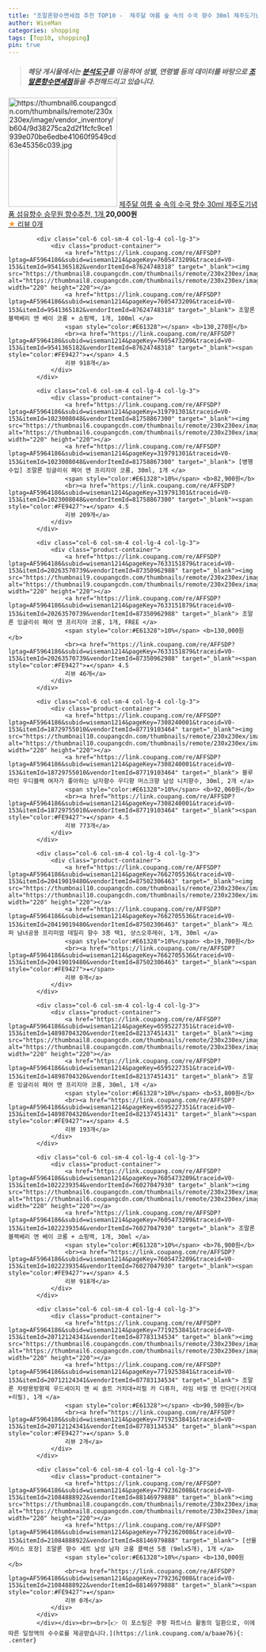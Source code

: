 ```yaml
---
title: "조말론향수면세점 추천 TOP10 -  제주닮 여름 숲 속의 수국 향수 30ml 제주도기념품 섬유향수 승무원 향수추천, 1개 "
author: WiseMan
categories: shopping
tags: [Top10, shopping]
pin: true
---
```


> ##### 해당 게시물에서는 [**분석도구**](https://itemscout.io/)를 이용하여 **성별**, **연령별** 등의 데이터를 바탕으로 [**조말론향수면세점**](https://link.coupang.com/a/baae76)들을 추천해드리고 있습니다.
<div class="container"><div class="row">
            <div class="col-6 col-sm-4 col-lg-4 col-lg-3">
                <div class="product-container">
                    <a href="https://link.coupang.com/re/AFFSDP?lptag=AF5964186&subid=wiseman1214&pageKey=7714470077&traceid=V0-153&itemId=20687520178&vendorItemId=87759225187" target="_blank"><img src="https://thumbnail6.coupangcdn.com/thumbnails/remote/230x230ex/image/vendor_inventory/b604/9d38275ca2d2f1fcfc9ce1939e070be6edbe41060f9549cd63e45356c039.jpg" alt="https://thumbnail6.coupangcdn.com/thumbnails/remote/230x230ex/image/vendor_inventory/b604/9d38275ca2d2f1fcfc9ce1939e070be6edbe41060f9549cd63e45356c039.jpg" width="220" height="220"></a>
                    <a href="https://link.coupang.com/re/AFFSDP?lptag=AF5964186&subid=wiseman1214&pageKey=7714470077&traceid=V0-153&itemId=20687520178&vendorItemId=87759225187" target="_blank"> 제주닮 여름 숲 속의 수국 향수 30ml 제주도기념품 섬유향수 승무원 향수추천, 1개 </a>
                    <span style="color:#E61328"></span> <b>20,000원</b>
                    <br><a href="https://link.coupang.com/re/AFFSDP?lptag=AF5964186&subid=wiseman1214&pageKey=7714470077&traceid=V0-153&itemId=20687520178&vendorItemId=87759225187" target="_blank"><span style="color:#FE9427">★</span> 
                    리뷰 0개</a>
                </div>
            </div>
            
            <div class="col-6 col-sm-4 col-lg-4 col-lg-3">
                <div class="product-container">
                    <a href="https://link.coupang.com/re/AFFSDP?lptag=AF5964186&subid=wiseman1214&pageKey=7605473209&traceid=V0-153&itemId=9541365182&vendorItemId=87624748318" target="_blank"><img src="https://thumbnail8.coupangcdn.com/thumbnails/remote/230x230ex/image/vendor_inventory/a52c/851fe1359439bf815c84d1af7af99433adbc9040208365cfa326d688c434.jpg" alt="https://thumbnail8.coupangcdn.com/thumbnails/remote/230x230ex/image/vendor_inventory/a52c/851fe1359439bf815c84d1af7af99433adbc9040208365cfa326d688c434.jpg" width="220" height="220"></a>
                    <a href="https://link.coupang.com/re/AFFSDP?lptag=AF5964186&subid=wiseman1214&pageKey=7605473209&traceid=V0-153&itemId=9541365182&vendorItemId=87624748318" target="_blank"> 조말론 블랙베리 앤 베이 코롱 + 쇼핑백, 1개, 100ml </a>
                    <span style="color:#E61328"></span> <b>130,270원</b>
                    <br><a href="https://link.coupang.com/re/AFFSDP?lptag=AF5964186&subid=wiseman1214&pageKey=7605473209&traceid=V0-153&itemId=9541365182&vendorItemId=87624748318" target="_blank"><span style="color:#FE9427">★</span> 4.5
                    리뷰 918개</a>
                </div>
            </div>
            
            <div class="col-6 col-sm-4 col-lg-4 col-lg-3">
                <div class="product-container">
                    <a href="https://link.coupang.com/re/AFFSDP?lptag=AF5964186&subid=wiseman1214&pageKey=319791301&traceid=V0-153&itemId=1023008048&vendorItemId=81758867300" target="_blank"><img src="https://thumbnail6.coupangcdn.com/thumbnails/remote/230x230ex/image/vendor_inventory/695e/3cefaedd576a0a8c103ee3024a07e5db597ccebe6bc374d1c2e5ce4fe18f.jpg" alt="https://thumbnail6.coupangcdn.com/thumbnails/remote/230x230ex/image/vendor_inventory/695e/3cefaedd576a0a8c103ee3024a07e5db597ccebe6bc374d1c2e5ce4fe18f.jpg" width="220" height="220"></a>
                    <a href="https://link.coupang.com/re/AFFSDP?lptag=AF5964186&subid=wiseman1214&pageKey=319791301&traceid=V0-153&itemId=1023008048&vendorItemId=81758867300" target="_blank"> [병행수입] 조말론 잉글리쉬 페어 앤 프리지아 코롱, 30ml, 1개 </a>
                    <span style="color:#E61328">10%</span> <b>82,900원</b>
                    <br><a href="https://link.coupang.com/re/AFFSDP?lptag=AF5964186&subid=wiseman1214&pageKey=319791301&traceid=V0-153&itemId=1023008048&vendorItemId=81758867300" target="_blank"><span style="color:#FE9427">★</span> 4.5
                    리뷰 209개</a>
                </div>
            </div>
            
            <div class="col-6 col-sm-4 col-lg-4 col-lg-3">
                <div class="product-container">
                    <a href="https://link.coupang.com/re/AFFSDP?lptag=AF5964186&subid=wiseman1214&pageKey=7633151879&traceid=V0-153&itemId=20263570739&vendorItemId=87350962988" target="_blank"><img src="https://thumbnail9.coupangcdn.com/thumbnails/remote/230x230ex/image/vendor_inventory/01e5/cb09d11a26b2f4ee6c7721b2bfba63e60062aca30550ea480c91f355a6ff.jpg" alt="https://thumbnail9.coupangcdn.com/thumbnails/remote/230x230ex/image/vendor_inventory/01e5/cb09d11a26b2f4ee6c7721b2bfba63e60062aca30550ea480c91f355a6ff.jpg" width="220" height="220"></a>
                    <a href="https://link.coupang.com/re/AFFSDP?lptag=AF5964186&subid=wiseman1214&pageKey=7633151879&traceid=V0-153&itemId=20263570739&vendorItemId=87350962988" target="_blank"> 조말론 잉글리쉬 페어 앤 프리지아 코롱, 1개, FREE </a>
                    <span style="color:#E61328">10%</span> <b>130,000원</b>
                    <br><a href="https://link.coupang.com/re/AFFSDP?lptag=AF5964186&subid=wiseman1214&pageKey=7633151879&traceid=V0-153&itemId=20263570739&vendorItemId=87350962988" target="_blank"><span style="color:#FE9427">★</span> 4.5
                    리뷰 46개</a>
                </div>
            </div>
            
            <div class="col-6 col-sm-4 col-lg-4 col-lg-3">
                <div class="product-container">
                    <a href="https://link.coupang.com/re/AFFSDP?lptag=AF5964186&subid=wiseman1214&pageKey=7308240001&traceid=V0-153&itemId=18729755010&vendorItemId=87719103464" target="_blank"><img src="https://thumbnail10.coupangcdn.com/thumbnails/remote/230x230ex/image/vendor_inventory/3b57/43e55863f8852408a7c74c392fef9f4480ee26254a4d9f6dc64d8d5b704c.jpg" alt="https://thumbnail10.coupangcdn.com/thumbnails/remote/230x230ex/image/vendor_inventory/3b57/43e55863f8852408a7c74c392fef9f4480ee26254a4d9f6dc64d8d5b704c.jpg" width="220" height="220"></a>
                    <a href="https://link.coupang.com/re/AFFSDP?lptag=AF5964186&subid=wiseman1214&pageKey=7308240001&traceid=V0-153&itemId=18729755010&vendorItemId=87719103464" target="_blank"> 블루마틴 우디블랙 여자가 좋아하는 남자향수 우디향 머스크향 남성 니치향수, 30ml, 2개 </a>
                    <span style="color:#E61328">10%</span> <b>92,060원</b>
                    <br><a href="https://link.coupang.com/re/AFFSDP?lptag=AF5964186&subid=wiseman1214&pageKey=7308240001&traceid=V0-153&itemId=18729755010&vendorItemId=87719103464" target="_blank"><span style="color:#FE9427">★</span> 4.5
                    리뷰 773개</a>
                </div>
            </div>
            
            <div class="col-6 col-sm-4 col-lg-4 col-lg-3">
                <div class="product-container">
                    <a href="https://link.coupang.com/re/AFFSDP?lptag=AF5964186&subid=wiseman1214&pageKey=7662705536&traceid=V0-153&itemId=20419019480&vendorItemId=87502306463" target="_blank"><img src="https://thumbnail10.coupangcdn.com/thumbnails/remote/230x230ex/image/vendor_inventory/54b2/07f4293dc0fd653b91bd050f09c9be3530945eb27edc965227eefcc596b4.jpg" alt="https://thumbnail10.coupangcdn.com/thumbnails/remote/230x230ex/image/vendor_inventory/54b2/07f4293dc0fd653b91bd050f09c9be3530945eb27edc965227eefcc596b4.jpg" width="220" height="220"></a>
                    <a href="https://link.coupang.com/re/AFFSDP?lptag=AF5964186&subid=wiseman1214&pageKey=7662705536&traceid=V0-153&itemId=20419019480&vendorItemId=87502306463" target="_blank"> 제스퍼 남녀공용 프리미엄 데일리 향수 3종 택1, 샹스오후레쉬, 1개, 30ml </a>
                    <span style="color:#E61328">10%</span> <b>19,700원</b>
                    <br><a href="https://link.coupang.com/re/AFFSDP?lptag=AF5964186&subid=wiseman1214&pageKey=7662705536&traceid=V0-153&itemId=20419019480&vendorItemId=87502306463" target="_blank"><span style="color:#FE9427">★</span> 
                    리뷰 0개</a>
                </div>
            </div>
            
            <div class="col-6 col-sm-4 col-lg-4 col-lg-3">
                <div class="product-container">
                    <a href="https://link.coupang.com/re/AFFSDP?lptag=AF5964186&subid=wiseman1214&pageKey=6595227351&traceid=V0-153&itemId=14898704320&vendorItemId=82137451431" target="_blank"><img src="https://thumbnail8.coupangcdn.com/thumbnails/remote/230x230ex/image/vendor_inventory/f956/c78d460ef1989536cd75641a011675daa49012416e1e6346414ad0b98a15.png" alt="https://thumbnail8.coupangcdn.com/thumbnails/remote/230x230ex/image/vendor_inventory/f956/c78d460ef1989536cd75641a011675daa49012416e1e6346414ad0b98a15.png" width="220" height="220"></a>
                    <a href="https://link.coupang.com/re/AFFSDP?lptag=AF5964186&subid=wiseman1214&pageKey=6595227351&traceid=V0-153&itemId=14898704320&vendorItemId=82137451431" target="_blank"> 조말론 잉글리쉬 페어 앤 프리지아 코롱, 30ml, 1개 </a>
                    <span style="color:#E61328">10%</span> <b>53,800원</b>
                    <br><a href="https://link.coupang.com/re/AFFSDP?lptag=AF5964186&subid=wiseman1214&pageKey=6595227351&traceid=V0-153&itemId=14898704320&vendorItemId=82137451431" target="_blank"><span style="color:#FE9427">★</span> 4.5
                    리뷰 193개</a>
                </div>
            </div>
            
            <div class="col-6 col-sm-4 col-lg-4 col-lg-3">
                <div class="product-container">
                    <a href="https://link.coupang.com/re/AFFSDP?lptag=AF5964186&subid=wiseman1214&pageKey=7605473209&traceid=V0-153&itemId=1022239354&vendorItemId=76027047930" target="_blank"><img src="https://thumbnail6.coupangcdn.com/thumbnails/remote/230x230ex/image/vendor_inventory/bd56/0a06f785699327744edb8edf5a11f89f2a1af834631aae9855eaa15dfd5e.jpg" alt="https://thumbnail6.coupangcdn.com/thumbnails/remote/230x230ex/image/vendor_inventory/bd56/0a06f785699327744edb8edf5a11f89f2a1af834631aae9855eaa15dfd5e.jpg" width="220" height="220"></a>
                    <a href="https://link.coupang.com/re/AFFSDP?lptag=AF5964186&subid=wiseman1214&pageKey=7605473209&traceid=V0-153&itemId=1022239354&vendorItemId=76027047930" target="_blank"> 조말론 블랙베리 앤 베이 코롱 + 쇼핑백, 1개, 30ml </a>
                    <span style="color:#E61328">10%</span> <b>76,900원</b>
                    <br><a href="https://link.coupang.com/re/AFFSDP?lptag=AF5964186&subid=wiseman1214&pageKey=7605473209&traceid=V0-153&itemId=1022239354&vendorItemId=76027047930" target="_blank"><span style="color:#FE9427">★</span> 4.5
                    리뷰 918개</a>
                </div>
            </div>
            
            <div class="col-6 col-sm-4 col-lg-4 col-lg-3">
                <div class="product-container">
                    <a href="https://link.coupang.com/re/AFFSDP?lptag=AF5964186&subid=wiseman1214&pageKey=7719253841&traceid=V0-153&itemId=20712124341&vendorItemId=87783134534" target="_blank"><img src="https://thumbnail6.coupangcdn.com/thumbnails/remote/230x230ex/image/vendor_inventory/609e/1ba9b90f1972c85071d54fb8bba9d529465d89e39d6fc9d4381e0bc21014.jpg" alt="https://thumbnail6.coupangcdn.com/thumbnails/remote/230x230ex/image/vendor_inventory/609e/1ba9b90f1972c85071d54fb8bba9d529465d89e39d6fc9d4381e0bc21014.jpg" width="220" height="220"></a>
                    <a href="https://link.coupang.com/re/AFFSDP?lptag=AF5964186&subid=wiseman1214&pageKey=7719253841&traceid=V0-153&itemId=20712124341&vendorItemId=87783134534" target="_blank"> 조말론 차량용방향제 우드세이지 앤 씨 솔트 거치대+리필 카 디퓨저, 라임 바질 앤 만다린(거치대+리필), 1개 </a>
                    <span style="color:#E61328"></span> <b>90,500원</b>
                    <br><a href="https://link.coupang.com/re/AFFSDP?lptag=AF5964186&subid=wiseman1214&pageKey=7719253841&traceid=V0-153&itemId=20712124341&vendorItemId=87783134534" target="_blank"><span style="color:#FE9427">★</span> 5.0
                    리뷰 2개</a>
                </div>
            </div>
            
            <div class="col-6 col-sm-4 col-lg-4 col-lg-3">
                <div class="product-container">
                    <a href="https://link.coupang.com/re/AFFSDP?lptag=AF5964186&subid=wiseman1214&pageKey=7792362008&traceid=V0-153&itemId=21084888922&vendorItemId=88146979888" target="_blank"><img src="https://thumbnail8.coupangcdn.com/thumbnails/remote/230x230ex/image/vendor_inventory/7734/376bdf19fefcb03a28882f6bea39fc33ad872de29ffb76060fbfef04bdf8.jpeg" alt="https://thumbnail8.coupangcdn.com/thumbnails/remote/230x230ex/image/vendor_inventory/7734/376bdf19fefcb03a28882f6bea39fc33ad872de29ffb76060fbfef04bdf8.jpeg" width="220" height="220"></a>
                    <a href="https://link.coupang.com/re/AFFSDP?lptag=AF5964186&subid=wiseman1214&pageKey=7792362008&traceid=V0-153&itemId=21084888922&vendorItemId=88146979888" target="_blank"> [선물 케이스 포장] 조말론 향수 세트 남성 남자 코롱 콜렉션 5종 (9mlx5개), 1개 </a>
                    <span style="color:#E61328">10%</span> <b>130,000원</b>
                    <br><a href="https://link.coupang.com/re/AFFSDP?lptag=AF5964186&subid=wiseman1214&pageKey=7792362008&traceid=V0-153&itemId=21084888922&vendorItemId=88146979888" target="_blank"><span style="color:#FE9427">★</span> 
                    리뷰 0개</a>
                </div>
            </div>
            </div></div><br><br>[👉 이 포스팅은 쿠팡 파트너스 활동의 일환으로, 이에 따른 일정액의 수수료를 제공받습니다.](https://link.coupang.com/a/baae76){: .center}